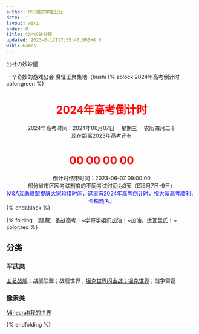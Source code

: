 ```yaml
---
author: MSC磁铁学生公社
date: ''
layout: wiki
order: 0
title: 公社の妙妙屋
updated: 2023-6-12T17:55:40.950+8:0
wiki: Games
---
```

<script type="text/javascript">
function getRTime(){
var EndTime= new Date('2024/06/07 09:00:00'); //截止时间
var NowTime = new Date();
var t =EndTime.getTime() - NowTime.getTime();
var d=Math.floor(t/1000/60/60/24);
var h=Math.floor(t/1000/60/60%24);
var m=Math.floor(t/1000/60%60);
var s=Math.floor(t/1000%60);document.getElementById("t_d").innerHTML = d + " 天";
document.getElementById("t_h").innerHTML = h + " 时";
document.getElementById("t_m").innerHTML = m + " 分";
document.getElementById("t_s").innerHTML = s + " 秒";
}
setInterval(getRTime,1000);
</script>

公社の妙妙屋

一个奇妙的游戏公会 魔怔壬聚集地（bushi
{% ablock 2024年高考倒计时 color:green %}

# <font color=red><center>2024年高考倒计时</font></center>

<center>2024年高考时间：2024年06月07日 　星期三 　农历四月二十</center>
<center>现在距离2023年高考还有</center>
<h1>
<div class="text" style="text-align:center; color:red "> 
<span id="t_d">00</span> 
<span id="t_h">00</span> 
<span id="t_m">00</span> 
<span id="t_s">00</span> 
</div></h1>
<center>倒计时结束时间：2023-06-07 09:00:00</center>
<center>部分省市区因考试制度的不同考试时间为3天（即6月7日-9日）</center>
<center><font color=blue>M&A互助联盟提醒大家珍惜时间，这里有2024年高考倒计时，祝大家高考顺利，金榜题名。</font></center>
{% endablock %}

{% folding （隐藏）备战高考！~学哥学姐们加油！~加油，达瓦里氏！~ color:red %}

## 分类

### 军武类

[工艺战舰](navy)；战舰联盟；战舰世界；[坦克世界闪击战；坦克世界](wotb)；战争雷霆

### 像素类

[Minecraft我的世界](minecraftserver)

{% endfolding %}

